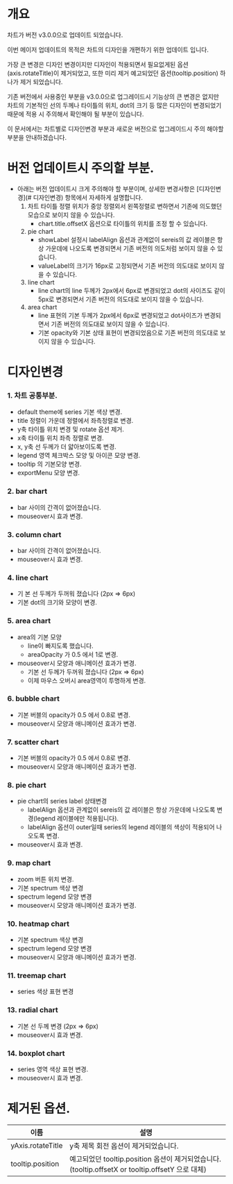 
# 개요
 차트가 버전 v3.0.0으로 업데이트 되었습니다.

이번 메이저 업데이트의 목적은 차트의 디자인을 개편하기 위한 업데이트 입니다.

가장 큰 변경은 디자인 변경이지만 디자인이 적용되면서 필요없게된 옵션(axis.rotateTitle)이 제거되었고, 또한 미리 제거 예고되었던 옵션(tooltip.position) 하나가 제거 되었습니다.

기존 버전에서 사용중인 부분을 v3.0.0으로 업그레이드시 기능상의 큰 변경은 없지만 차트의 기본적인 선의 두께나 타이틀의 위치, dot의 크기 등 많은 디자인이 변경되었기 때문에 적용 시 주의해서 확인해야 될 부분이 있습니다.

이 문서에서는 차트별로 디자인변경 부분과 새로운 버전으로 업그레이드시 주의 해야할 부분을 안내하겠습니다.

# 버전 업데이트시 주의할 부분.
* 아래는 버전 업데이트시 크게 주의해야 할 부분이며, 상세한 변경사항은 [디자인변경](# 디자인변경) 항목에서 자세하게 설명합니다.
    1. 차트 타이틀 정렬 위치가 중앙 정렬외서 왼쪽정렬로 변하면서 기존에 의도했던 모습으로 보이지 않을 수 있습니다.
        - chart.title.offsetX 옵션으로 타이틀의 위치를 조정 할 수 있습니다.
    2. pie chart
        - showLabel 설정시 labelAlign 옵션과 관계없이 sereis의 값 레이블은 항상 가운데에 나오도록 변경되면서 기존 버전의 의도처럼 보이지 않을 수 있습니다.
        - valueLabel의 크기가 16px로 고정되면서 기존 버전의 의도대로 보이지 않을 수 있습니다.
    3. line chart
        - line chart의 line 두께가 2px에서 6px로 변경되었고 dot의 사이즈도 같이 5px로 변경되면서 기존 버전의 의도대로 보이지 않을 수 있습니다.
    4. area chart
        - line 표현의 기본 두께가 2px에서 6px로 변경되었고 dot사이즈가 변경되면서 기존 버전의 의도대로 보이지 않을 수 있습니다.
        - 기본 opacity와 기본 상태 표현이 변경되었음으로 기존 버전의 의도대로 보이지 않을 수 있습니다.



# 디자인변경
### 1. 차트 공통부분.
- default theme에 series 기본 색상 변경.
- title 정렬이 가운데 정렬에서 좌측정렬로 변경.
- y축 타이틀 위치 변경 및 rotate 옵션 제거.
- x축 타이틀 위치 좌측 정렬로 변경.
- x, y축 선 두께가 더 얇아보이도록 변경.
- legend 영역 체크박스 모양 및 아이콘 모양 변경.
- tooltip 의 기본모양 변경.
- exportMenu 모양 변경.

### 2. bar chart
- bar 사이의 간격이 없어졌습니다.
- mouseover시 효과 변경.

### 3. column chart
- bar 사이의 간격이 없어졌습니다.
- mouseover시 효과 변경.

### 4. line chart
- 기
본 선 두께가 두꺼워 졌습니다 (2px => 6px)
- 기본 dot의 크기와 모양이 변경.

### 5. area chart
- area의 기본 모양
  - line이 빠지도록 했습니다.
  - areaOpacity 가 0.5 에서 1로 변경.
- mouseover시 모양과 애니메이션 효과가 변경.
  - 기본 선 두께가 두꺼워 졌습니다 (2px => 6px)
  - 이제 마우스 오버시 area영역이 투명하게 변경.

### 6. bubble chart
- 기본 버블의 opacity가 0.5 에서 0.8로 변경.
- mouseover시 모양과 애니메이션 효과가 변경.

### 7. scatter chart
- 기본 버블의 opacity가 0.5 에서 0.8로 변경.
- mouseover시 모양과 애니메이션 효과가 변경.

### 8. pie chart
- pie chart의 series label 상태변경
  - labelAlign 옵션과 관계없이 sereis의 값 레이블은 항상 가운데에 나오도록 변경(legend 레이블에만 적용됩니다).
  - labelAlign 옵션이 outer일때 series의 legend 레이블의 색상이 적용되어 나오도록 변경.
- mouseover시 효과 변경.

### 9. map chart
- zoom 버튼 위치 변경.
- 기본 spectrum 색상 변경
- spectrum legend 모양 변경
- mouseover시 모양과 애니메이션 효과가 변경.

### 10. heatmap chart
- 기본 spectrum 색상 변경
- spectrum legend 모양 변경
- mouseover시 모양과 애니메이션 효과가 변경.

### 11. treemap chart
- series 색상 표현 변경

### 13. radial chart
- 기본 선 두께 변경 (2px => 6px)
- mouseover시 효과 변경.

### 14. boxplot chart
- series 영역 색상 표현 변경.
- mouseover시 효과 변경.




# 제거된 옵션.
| 이름 | 설명 |
| --- | --- |
| yAxis.rotateTitle | y축 제목 회전 옵션이 제거되었습니다. |
| tooltip.position | 예고되었던 tooltip.position 옵션이 제거되었습니다. (tooltip.offsetX or tooltip.offsetY 으로 대체) |
